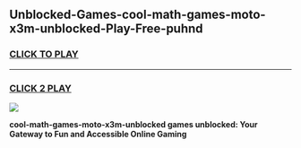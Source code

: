 
## Unblocked-Games-cool-math-games-moto-x3m-unblocked-Play-Free-puhnd
<h3>
<a href="https://premium76.site?title=cool-math-games-moto-x3m-unblocked&ref=23A">CLICK TO PLAY</a></h3>
<hr>

<h3>
<a href="https://premium76.site?title=cool-math-games-moto-x3m-unblocked&ref=23A">CLICK 2 PLAY</a>
  
</h3>

<a href="https://premium76.site?title=cool-math-games-moto-x3m-unblocked&ref=23A"><img src="https://clearcache.store/games.png"></a>


**cool-math-games-moto-x3m-unblocked games unblocked: Your Gateway to Fun and Accessible Online Gaming**

